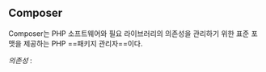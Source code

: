 ## Composer
Composer는 PHP 소프트웨어와 필요 라이브러리의 의존성을 관리하기 위한 표준 포맷을 제공하는 PHP ==패키지 관리자==이다.

*의존성* : 
<!--stackedit_data:
eyJoaXN0b3J5IjpbLTE5MjcyNTI1MDAsLTU1NzIyMzEyNF19
-->